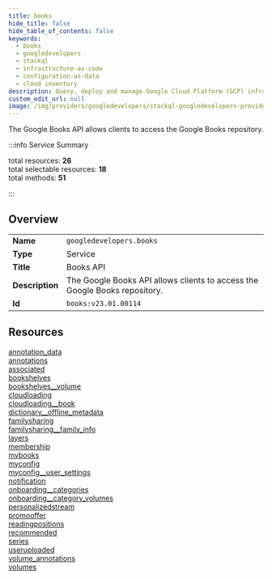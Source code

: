 ```yaml
---
title: books
hide_title: false
hide_table_of_contents: false
keywords:
  - books
  - googledevelopers
  - stackql
  - infrastructure-as-code
  - configuration-as-data
  - cloud inventory
description: Query, deploy and manage Google Cloud Platform (GCP) infrastructure and resources using SQL
custom_edit_url: null
image: /img/providers/googledevelopers/stackql-googledevelopers-provider-featured-image.png
---
```

The Google Books API allows clients to access the Google Books repository.  
    
:::info Service Summary

<div class="row">
<div class="providerDocColumn">
<span>total resources:&nbsp;<b>26</b></span><br />
<span>total selectable resources:&nbsp;<b>18</b></span><br />
<span>total methods:&nbsp;<b>51</b></span><br />
</div>
</div>

:::

## Overview
<table><tbody>
<tr><td><b>Name</b></td><td><code>googledevelopers.books</code></td></tr>
<tr><td><b>Type</b></td><td>Service</td></tr>
<tr><td><b>Title</b></td><td>Books API</td></tr>
<tr><td><b>Description</b></td><td>The Google Books API allows clients to access the Google Books repository.</td></tr>
<tr><td><b>Id</b></td><td><code>books:v23.01.00114</code></td></tr>
</tbody></table>

## Resources
<div class="row">
<div class="providerDocColumn">
<a href="/providers/googledevelopers/books/annotation_data/">annotation_data</a><br />
<a href="/providers/googledevelopers/books/annotations/">annotations</a><br />
<a href="/providers/googledevelopers/books/associated/">associated</a><br />
<a href="/providers/googledevelopers/books/bookshelves/">bookshelves</a><br />
<a href="/providers/googledevelopers/books/bookshelves__volume/">bookshelves__volume</a><br />
<a href="/providers/googledevelopers/books/cloudloading/">cloudloading</a><br />
<a href="/providers/googledevelopers/books/cloudloading__book/">cloudloading__book</a><br />
<a href="/providers/googledevelopers/books/dictionary__offline_metadata/">dictionary__offline_metadata</a><br />
<a href="/providers/googledevelopers/books/familysharing/">familysharing</a><br />
<a href="/providers/googledevelopers/books/familysharing__family_info/">familysharing__family_info</a><br />
<a href="/providers/googledevelopers/books/layers/">layers</a><br />
<a href="/providers/googledevelopers/books/membership/">membership</a><br />
<a href="/providers/googledevelopers/books/mybooks/">mybooks</a><br />
</div>
<div class="providerDocColumn">
<a href="/providers/googledevelopers/books/myconfig/">myconfig</a><br />
<a href="/providers/googledevelopers/books/myconfig__user_settings/">myconfig__user_settings</a><br />
<a href="/providers/googledevelopers/books/notification/">notification</a><br />
<a href="/providers/googledevelopers/books/onboarding__categories/">onboarding__categories</a><br />
<a href="/providers/googledevelopers/books/onboarding__category_volumes/">onboarding__category_volumes</a><br />
<a href="/providers/googledevelopers/books/personalizedstream/">personalizedstream</a><br />
<a href="/providers/googledevelopers/books/promooffer/">promooffer</a><br />
<a href="/providers/googledevelopers/books/readingpositions/">readingpositions</a><br />
<a href="/providers/googledevelopers/books/recommended/">recommended</a><br />
<a href="/providers/googledevelopers/books/series/">series</a><br />
<a href="/providers/googledevelopers/books/useruploaded/">useruploaded</a><br />
<a href="/providers/googledevelopers/books/volume_annotations/">volume_annotations</a><br />
<a href="/providers/googledevelopers/books/volumes/">volumes</a><br />
</div>
</div>
